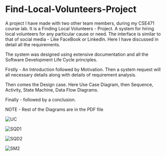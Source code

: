 # Find-Local-Volunteers-Project

A project I have made with two other team members, during my CSE471 course lab. It is a Finding Local Volunteers - Project. A system for hiring local volunteers for any particular cause or need. The interface is similar to that of social media - Like FaceBook or LinkedIn. Here I have discussed in detail all the requirements. 

The system was designed using extensive documentation and all the Software Development Life Cycle principles. 

Firstly - An Introduction followed by Motivation. Then a system request will all necessary details along with details of requirement analysis. 

Then comes the Design case. Here Use Case Diagram, then Sequence, Activity, State Machine, Data Flow Diagrams. 

Finally - followed by a conclusion.

NOTE - Rest of the Diagrams are in the PDF file

![UC](https://user-images.githubusercontent.com/75902819/204543987-2f29c58e-2842-4334-bc65-eb865cb2a8c2.png)

![SQD1](https://user-images.githubusercontent.com/75902819/204544020-c46e0bc7-6256-4876-a83a-dce55fee9375.png)

![SQD2](https://user-images.githubusercontent.com/75902819/204544032-8b370712-2cb5-4382-877e-182044785087.png)

![SM2](https://user-images.githubusercontent.com/75902819/204544056-f8a8f4a4-b680-480b-aa09-f93308023b73.png)
